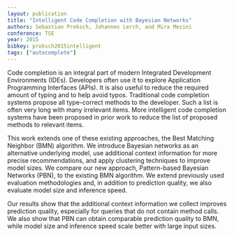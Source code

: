```yaml
---
layout: publication
title: "Intelligent Code Completion with Bayesian Networks"
authors: Sebastian Proksch, Johannes Lerch, and Mira Mezini
conference: TSE
year: 2015
bibkey: proksch2015intelligent
tags: ["autocomplete"]
---
```

Code completion is an integral part of modern Integrated Development Environments (IDEs). Developers
often use it to explore Application Programming Interfaces (APIs). It is also useful to reduce the required
amount of typing and to help avoid typos. Traditional code completion systems propose all type-correct
methods to the developer. Such a list is often very long with many irrelevant items. More intelligent code
completion systems have been proposed in prior work to reduce the list of proposed methods to relevant
items.

This work extends one of these existing approaches, the Best Matching Neighbor (BMN) algorithm. We
introduce Bayesian networks as an alternative underlying model, use additional context information for
more precise recommendations, and apply clustering techniques to improve model sizes. We compare our
new approach, Pattern-based Bayesian Networks (PBN), to the existing BMN algorithm. We extend previously used evaluation methodologies and, in addition to prediction quality, we also evaluate model size and
inference speed.

Our results show that the additional context information we collect improves prediction quality, especially
for queries that do not contain method calls. We also show that PBN can obtain comparable prediction
quality to BMN, while model size and inference speed scale better with large input sizes.
